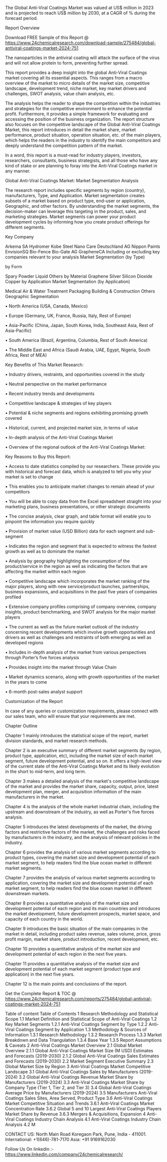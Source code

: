 The Global Anti-Viral Coatings Market was valued at US$ million in 2023 and is projected to reach US$ million by 2030, at a CAGR of % during the forecast period.

Report Overview

Download FREE Sample of this Report @ https://www.24chemicalresearch.com/download-sample/275484/global-antiviral-coatings-market-2024-751

The nanoparticles in the antiviral coating will attack the surface of the virus and will not allow protein to form, preventing further spread.

This report provides a deep insight into the global Anti-Viral Coatings market covering all its essential aspects. This ranges from a macro overview of the market to micro details of the market size, competitive landscape, development trend, niche market, key market drivers and challenges, SWOT analysis, value chain analysis, etc.

The analysis helps the reader to shape the competition within the industries and strategies for the competitive environment to enhance the potential profit. Furthermore, it provides a simple framework for evaluating and accessing the position of the business organization. The report structure also focuses on the competitive landscape of the Global Anti-Viral Coatings Market, this report introduces in detail the market share, market performance, product situation, operation situation, etc. of the main players, which helps the readers in the industry to identify the main competitors and deeply understand the competition pattern of the market.

In a word, this report is a must-read for industry players, investors, researchers, consultants, business strategists, and all those who have any kind of stake or are planning to foray into the Anti-Viral Coatings market in any manner.

Global Anti-Viral Coatings Market: Market Segmentation Analysis

The research report includes specific segments by region (country), manufacturers, Type, and Application. Market segmentation creates subsets of a market based on product type, end-user or application, Geographic, and other factors. By understanding the market segments, the decision-maker can leverage this targeting in the product, sales, and marketing strategies. Market segments can power your product development cycles by informing how you create product offerings for different segments.

Key Company

Arkema SA
Hydromer
Kobe Steel
Nano Care Deutschland AG
Nippon Paints
EnvisionSQ
Bio-Fence
Bio-Gate AG
GrapheneCA
Including or excluding key companies relevant to your analysis
Market Segmentation (by Type)

by Form

Spary
Powder
Liquid
Others
by Material
Graphene
Silver
Silicon Dioxide
Copper
by Application
Market Segmentation (by Application)

Medical
Air & Water Treatment
Packaging
Building & Construction
Others
Geographic Segmentation

• North America (USA, Canada, Mexico)

• Europe (Germany, UK, France, Russia, Italy, Rest of Europe)

• Asia-Pacific (China, Japan, South Korea, India, Southeast Asia, Rest of Asia-Pacific)

• South America (Brazil, Argentina, Columbia, Rest of South America)

• The Middle East and Africa (Saudi Arabia, UAE, Egypt, Nigeria, South Africa, Rest of MEA)

Key Benefits of This Market Research:

• Industry drivers, restraints, and opportunities covered in the study

• Neutral perspective on the market performance

• Recent industry trends and developments

• Competitive landscape & strategies of key players

• Potential & niche segments and regions exhibiting promising growth covered

• Historical, current, and projected market size, in terms of value

• In-depth analysis of the Anti-Viral Coatings Market

• Overview of the regional outlook of the Anti-Viral Coatings Market:

Key Reasons to Buy this Report:

• Access to date statistics compiled by our researchers. These provide you with historical and forecast data, which is analyzed to tell you why your market is set to change

• This enables you to anticipate market changes to remain ahead of your competitors

• You will be able to copy data from the Excel spreadsheet straight into your marketing plans, business presentations, or other strategic documents

• The concise analysis, clear graph, and table format will enable you to pinpoint the information you require quickly

• Provision of market value (USD Billion) data for each segment and sub-segment

• Indicates the region and segment that is expected to witness the fastest growth as well as to dominate the market

• Analysis by geography highlighting the consumption of the product/service in the region as well as indicating the factors that are affecting the market within each region

• Competitive landscape which incorporates the market ranking of the major players, along with new service/product launches, partnerships, business expansions, and acquisitions in the past five years of companies profiled

• Extensive company profiles comprising of company overview, company insights, product benchmarking, and SWOT analysis for the major market players

• The current as well as the future market outlook of the industry concerning recent developments which involve growth opportunities and drivers as well as challenges and restraints of both emerging as well as developed regions

• Includes in-depth analysis of the market from various perspectives through Porter’s five forces analysis

• Provides insight into the market through Value Chain

• Market dynamics scenario, along with growth opportunities of the market in the years to come

• 6-month post-sales analyst support

Customization of the Report

In case of any queries or customization requirements, please connect with our sales team, who will ensure that your requirements are met.

Chapter Outline

Chapter 1 mainly introduces the statistical scope of the report, market division standards, and market research methods.

Chapter 2 is an executive summary of different market segments (by region, product type, application, etc), including the market size of each market segment, future development potential, and so on. It offers a high-level view of the current state of the Anti-Viral Coatings Market and its likely evolution in the short to mid-term, and long term.

Chapter 3 makes a detailed analysis of the market's competitive landscape of the market and provides the market share, capacity, output, price, latest development plan, merger, and acquisition information of the main manufacturers in the market.

Chapter 4 is the analysis of the whole market industrial chain, including the upstream and downstream of the industry, as well as Porter's five forces analysis.

Chapter 5 introduces the latest developments of the market, the driving factors and restrictive factors of the market, the challenges and risks faced by manufacturers in the industry, and the analysis of relevant policies in the industry.

Chapter 6 provides the analysis of various market segments according to product types, covering the market size and development potential of each market segment, to help readers find the blue ocean market in different market segments.

Chapter 7 provides the analysis of various market segments according to application, covering the market size and development potential of each market segment, to help readers find the blue ocean market in different downstream markets.

Chapter 8 provides a quantitative analysis of the market size and development potential of each region and its main countries and introduces the market development, future development prospects, market space, and capacity of each country in the world.

Chapter 9 introduces the basic situation of the main companies in the market in detail, including product sales revenue, sales volume, price, gross profit margin, market share, product introduction, recent development, etc.

Chapter 10 provides a quantitative analysis of the market size and development potential of each region in the next five years.

Chapter 11 provides a quantitative analysis of the market size and development potential of each market segment (product type and application) in the next five years.

Chapter 12 is the main points and conclusions of the report.

Get the Complete Report & TOC @ https://www.24chemicalresearch.com/reports/275484/global-antiviral-coatings-market-2024-751

Table of content
Table of Contents
1 Research Methodology and Statistical Scope
1.1 Market Definition and Statistical Scope of Anti-Viral Coatings
1.2 Key Market Segments
1.2.1 Anti-Viral Coatings Segment by Type
1.2.2 Anti-Viral Coatings Segment by Application
1.3 Methodology & Sources of Information
1.3.1 Research Methodology
1.3.2 Research Process
1.3.3 Market Breakdown and Data Triangulation
1.3.4 Base Year
1.3.5 Report Assumptions & Caveats
2 Anti-Viral Coatings Market Overview
2.1 Global Market Overview
2.1.1 Global Anti-Viral Coatings Market Size (M USD) Estimates and Forecasts (2019-2030)
2.1.2 Global Anti-Viral Coatings Sales Estimates and Forecasts (2019-2030)
2.2 Market Segment Executive Summary
2.3 Global Market Size by Region
3 Anti-Viral Coatings Market Competitive Landscape
3.1 Global Anti-Viral Coatings Sales by Manufacturers (2019-2024)
3.2 Global Anti-Viral Coatings Revenue Market Share by Manufacturers (2019-2024)
3.3 Anti-Viral Coatings Market Share by Company Type (Tier 1, Tier 2, and Tier 3)
3.4 Global Anti-Viral Coatings Average Price by Manufacturers (2019-2024)
3.5 Manufacturers Anti-Viral Coatings Sales Sites, Area Served, Product Type
3.6 Anti-Viral Coatings Market Competitive Situation and Trends
3.6.1 Anti-Viral Coatings Market Concentration Rate
3.6.2 Global 5 and 10 Largest Anti-Viral Coatings Players Market Share by Revenue
3.6.3 Mergers & Acquisitions, Expansion
4 Anti-Viral Coatings Industry Chain Analysis
4.1 Anti-Viral Coatings Industry Chain Analysis
4.2 M

CONTACT US:
North Main Road Koregaon Park, Pune, India - 411001.
International: +1(646)-781-7170
Asia: +91 9169162030

Follow Us On linkedin :- https://www.linkedin.com/company/24chemicalresearch/
